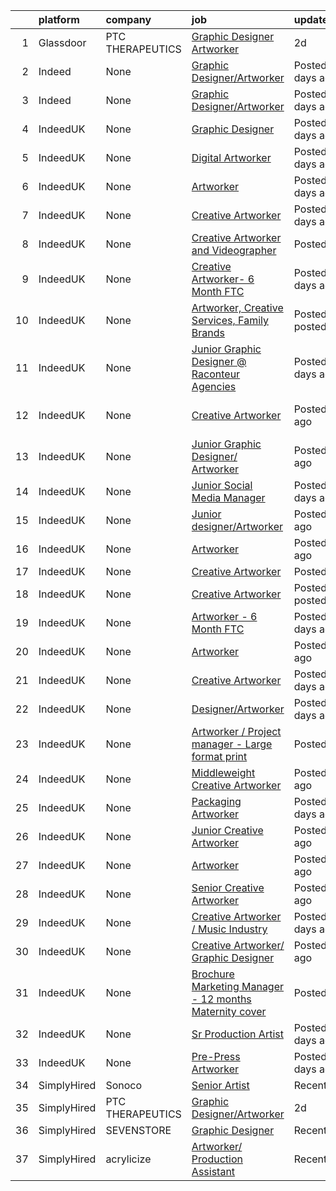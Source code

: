 

|    | platform    | company          | job                                                                                                                                                                                                                                                                                         | update_time       | location                |
|---:|:------------|:-----------------|:--------------------------------------------------------------------------------------------------------------------------------------------------------------------------------------------------------------------------------------------------------------------------------------------|:------------------|:------------------------|
|  1 | Glassdoor   | PTC THERAPEUTICS | [Graphic Designer Artworker](https://www.glassdoor.com/partner/jobListing.htm?pos=101&ao=1136043&s=58&guid=0000017e387cf650b03d9d619bb9bc4f&src=GD_JOB_AD&t=SR&vt=w&cs=1_86df56b5&cb=1641625221033&jobListingId=1007545185017&jrtk=3-0-1fos7ptpvt5gq801-1fos7ptqe3kgk000-4f15b493df3e53e5-) | 2d                | Remote                  |
|  2 | Indeed      | None             | [Graphic Designer/Artworker](https://www.indeed.com/rc/clk?jk=4f15b493df3e53e5&fccid=01b550b2fa839455&vjs=3)                                                                                                                                                                                | Posted2 days ago  | Remote                  |
|  3 | Indeed      | None             | [Graphic Designer/Artworker](https://www.indeed.com/rc/clk?jk=4f15b493df3e53e5&fccid=01b550b2fa839455&vjs=3)                                                                                                                                                                                | Posted2 days ago  | Remote                  |
|  4 | IndeedUK    | None             | [Graphic Designer](https://uk.indeed.com/company/Print-Expert/jobs/Graphic-Designer-0bc8572836913b5c?fccid=333b86e7ab73434c&vjs=3)                                                                                                                                                          | Posted10 days ago | London E4 8SU           |
|  5 | IndeedUK    | None             | [Digital Artworker](https://uk.indeed.com/rc/clk?jk=bd52042dfc30dcc8&fccid=771066a9255d9186&vjs=3)                                                                                                                                                                                          | Posted2 days ago  | Manchester M40 5BJ      |
|  6 | IndeedUK    | None             | [Artworker](https://uk.indeed.com/rc/clk?jk=3c34d8d587ac36e0&fccid=2dd390c3a48a7ed0&vjs=3)                                                                                                                                                                                                  | Posted9 days ago  | Watford                 |
|  7 | IndeedUK    | None             | [Creative Artworker](https://uk.indeed.com/rc/clk?jk=6deace673d3cb423&fccid=3f9b6f21fb7b359d&vjs=3)                                                                                                                                                                                         | Posted3 days ago  | London                  |
|  8 | IndeedUK    | None             | [Creative Artworker and Videographer](https://uk.indeed.com/rc/clk?jk=d01d18b3865a305a&fccid=b0465f5a82f3f619&vjs=3)                                                                                                                                                                        | PostedToday       | Manchester M17 1HH      |
|  9 | IndeedUK    | None             | [Creative Artworker- 6 Month FTC](https://uk.indeed.com/rc/clk?jk=55b50df000401f30&fccid=2dd390c3a48a7ed0&vjs=3)                                                                                                                                                                            | Posted9 days ago  | Birmingham              |
| 10 | IndeedUK    | None             | [Artworker, Creative Services, Family Brands](https://uk.indeed.com/rc/clk?jk=f9d7a4cb606a1333&fccid=54c0ca91710340c0&vjs=3)                                                                                                                                                                | PostedJust posted | London WC1E 6JA         |
| 11 | IndeedUK    | None             | [Junior Graphic Designer @ Raconteur Agencies](https://uk.indeed.com/rc/clk?jk=9f4fd4ca1943fc9e&fccid=5c292c1242fe3359&vjs=3)                                                                                                                                                               | Posted2 days ago  | London EC3N•Remote      |
| 12 | IndeedUK    | None             | [Creative Artworker](https://uk.indeed.com/rc/clk?jk=7c071d29824bb410&fccid=633fa793db3611dc&vjs=3)                                                                                                                                                                                         | Posted1 day ago   | Hemel Hempstead HP2 4YL |
| 13 | IndeedUK    | None             | [Junior Graphic Designer/ Artworker](https://uk.indeed.com/rc/clk?jk=a70040a5f827dd0b&fccid=993fcc6251bf04e4&vjs=3)                                                                                                                                                                         | Posted1 day ago   | London                  |
| 14 | IndeedUK    | None             | [Junior Social Media Manager](https://uk.indeed.com/rc/clk?jk=f961e369f79ca9b5&fccid=14b7c83f2c02772e&vjs=3)                                                                                                                                                                                | Posted2 days ago  | London SW19 4JS         |
| 15 | IndeedUK    | None             | [Junior designer/Artworker](https://uk.indeed.com/rc/clk?jk=9d12b3b7f1253c2f&fccid=1f5db0f1c2efd176&vjs=3)                                                                                                                                                                                  | Posted1 day ago   | Gloucestershire         |
| 16 | IndeedUK    | None             | [Artworker](https://uk.indeed.com/rc/clk?jk=7b3ed5e782ad6188&fccid=1414937a5b52d0ad&vjs=3)                                                                                                                                                                                                  | Posted1 day ago   | Sheffield               |
| 17 | IndeedUK    | None             | [Creative Artworker](https://uk.indeed.com/rc/clk?jk=7fce9c3ae2263c24&fccid=993fcc6251bf04e4&vjs=3)                                                                                                                                                                                         | PostedToday       | Manchester              |
| 18 | IndeedUK    | None             | [Creative Artworker](https://uk.indeed.com/rc/clk?jk=fd7a0f1b93cb64a3&fccid=ddd735570744cbee&vjs=3)                                                                                                                                                                                         | PostedJust posted | Manchester              |
| 19 | IndeedUK    | None             | [Artworker - 6 Month FTC](https://uk.indeed.com/rc/clk?jk=3f4c637b6d89709e&fccid=2dd390c3a48a7ed0&vjs=3)                                                                                                                                                                                    | Posted9 days ago  | Birmingham              |
| 20 | IndeedUK    | None             | [Artworker](https://uk.indeed.com/company/Kairos-Recruitment-Group/jobs/Artworker-e91c01fb0b18cd49?fccid=efe09f3416ec352f&vjs=3)                                                                                                                                                            | Posted1 day ago   | Basildon                |
| 21 | IndeedUK    | None             | [Creative Artworker](https://uk.indeed.com/company/Yellow-Globe-Recruitment/jobs/Creative-Artworker-a2d1f77116420850?fccid=6124a3c38a65d9c6&vjs=3)                                                                                                                                          | Posted9 days ago  | Warwick                 |
| 22 | IndeedUK    | None             | [Designer/Artworker](https://uk.indeed.com/company/Kairos-Recruitment-Group/jobs/Designer-Artworker-bf6fc17766ee8278?fccid=efe09f3416ec352f&vjs=3)                                                                                                                                          | Posted4 days ago  | Leeds                   |
| 23 | IndeedUK    | None             | [Artworker / Project manager - Large format print](https://uk.indeed.com/company/Onward-Display-Ltd/jobs/Artworker-ec38a9af68b4dd5e?fccid=90c42d6e95a3dd35&vjs=3)                                                                                                                           | PostedToday       | London N1               |
| 24 | IndeedUK    | None             | [Middleweight Creative Artworker](https://uk.indeed.com/company/Baker-Ross-Ltd/jobs/Middleweight-Creative-Artworker-bd186b7a2ed8d8ac?fccid=0feab49d9fec9154&vjs=3)                                                                                                                          | Posted1 day ago   | Harlow CM19 5AW         |
| 25 | IndeedUK    | None             | [Packaging Artworker](https://uk.indeed.com/rc/clk?jk=9f6ab9a35be460a4&fccid=fc7a53cfa789286a&vjs=3)                                                                                                                                                                                        | Posted2 days ago  | Manchester              |
| 26 | IndeedUK    | None             | [Junior Creative Artworker](https://uk.indeed.com/company/Baker-Ross-Ltd/jobs/Junior-Creative-Artworker-7512a375da5c30c6?fccid=0feab49d9fec9154&vjs=3)                                                                                                                                      | Posted1 day ago   | Harlow CM19 5AW         |
| 27 | IndeedUK    | None             | [Artworker](https://uk.indeed.com/company/Evolution-Power-Tools/jobs/Artworker-057146af9c90f14c?fccid=ae877b1e6f0aabe9&vjs=3)                                                                                                                                                               | Posted1 day ago   | Sheffield S20 3FR       |
| 28 | IndeedUK    | None             | [Senior Creative Artworker](https://uk.indeed.com/company/Baker-Ross-Ltd/jobs/Senior-Creative-Artworker-9f0abb905cf6403b?fccid=0feab49d9fec9154&vjs=3)                                                                                                                                      | Posted1 day ago   | Harlow CM19 5AW         |
| 29 | IndeedUK    | None             | [Creative Artworker / Music Industry](https://uk.indeed.com/company/Boomkat-Limited/jobs/Creative-Artworker-c478acc86792e237?fccid=a17fa61e49c3e4e2&vjs=3)                                                                                                                                  | Posted4 days ago  | Manchester M4 5JW       |
| 30 | IndeedUK    | None             | [Creative Artworker/ Graphic Designer](https://uk.indeed.com/rc/clk?cmp=Plus-Group-(Plus-Exhibition%2FPlus-Display)&ti=Creative+Artworker&jk=14b8170fd296edeb&fccid=122f771b3640f5fb&vjs=3)                                                                                                 | Posted1 day ago   | Stoke-on-Trent ST1 5NS  |
| 31 | IndeedUK    | None             | [Brochure Marketing Manager - 12 months Maternity cover](https://uk.indeed.com/rc/clk?jk=2c3a5f83ed343ee9&fccid=e23c1b783338748b&vjs=3)                                                                                                                                                     | PostedToday       | Watford•Remote          |
| 32 | IndeedUK    | None             | [Sr Production Artist](https://uk.indeed.com/rc/clk?jk=5e2f63c45145b5a6&fccid=2c0a96ecda60606e&vjs=3)                                                                                                                                                                                       | Posted11 days ago | Manchester M4 4HD       |
| 33 | IndeedUK    | None             | [Pre-Press Artworker](https://uk.indeed.com/company/Smithbrewer-Limited/jobs/Pre-Press-Artworker-7b75ca9f0e217de5?fccid=7c62c507aeeb8e12&vjs=3)                                                                                                                                             | Posted3 days ago  | Highbridge TA9 4JR      |
| 34 | SimplyHired | Sonoco           | [Senior Artist](https://www.simplyhired.com/job/gyQf-wXViE5DTjh6jQYwtf4n8pryWEZj3FCgwRPHI5i7PJlc-DU_Og?q=artworker)                                                                                                                                                                         | Recently          | Cincinnati, OH          |
| 35 | SimplyHired | PTC THERAPEUTICS | [Graphic Designer/Artworker](https://www.simplyhired.com/job/qOy0ng17bRL-xXUoiU3GK26oUZusNltXlFSOPGxNy58TBhshDv_Hmw?q=artworker)                                                                                                                                                            | 2d                | Remote                  |
| 36 | SimplyHired | SEVENSTORE       | [Graphic Designer](https://www.simplyhired.com/job/l2XHj6N6yRlCyn97PGLlTz3h_qUHMQq8ICqhLUIty6EHbMiroxk0kw?q=artworker)                                                                                                                                                                      | Recently          | Liverpool, NY           |
| 37 | SimplyHired | acrylicize       | [Artworker/ Production Assistant](https://www.simplyhired.com/job/pON_mD4-MIANU80P3jVTDINiHfDVeqZsSwvkzeu3GtZ2MVGtiZ3Gpw?q=artworker)                                                                                                                                                       | Recently          | New York, NY            |